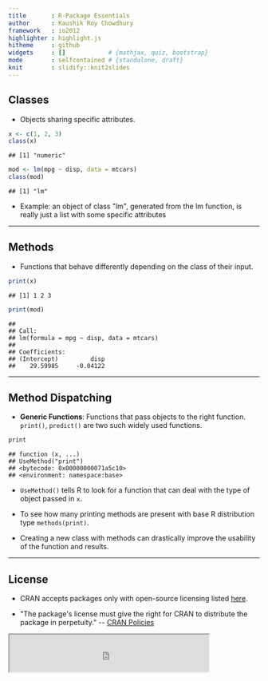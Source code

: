 ```yaml
---
title       : R-Package Essentials
author      : Kaushik Roy Chowdhury
framework   : io2012
highlighter : highlight.js  
hitheme     : github 
widgets     : []            # {mathjax, quiz, bootstrap}
mode        : selfcontained # {standalone, draft}
knit        : slidify::knit2slides
---
```


## Classes

* Objects sharing specific attributes. 


```r
x <- c(1, 2, 3)
class(x)
```

```
## [1] "numeric"
```

```r
mod <- lm(mpg ~ disp, data = mtcars)
class(mod)
```

```
## [1] "lm"
```

* Example: an object of class "lm", generated from the lm function,
is really just a list with some specific attributes

---

## Methods

<style>
em {
  font-style: italic
}
</style>
<style>
strong {
  font-weight: bold;
}
</style>

* Functions that behave differently depending on the class of their input. 


```r
print(x)
```

```
## [1] 1 2 3
```

```r
print(mod)
```

```
## 
## Call:
## lm(formula = mpg ~ disp, data = mtcars)
## 
## Coefficients:
## (Intercept)         disp  
##    29.59985     -0.04122
```

---

## Method Dispatching

* **Generic Functions**: Functions that pass objects to the right function. `print()`, `predict()` are two such widely used functions.


```r
print
```

```
## function (x, ...) 
## UseMethod("print")
## <bytecode: 0x00000000071a5c10>
## <environment: namespace:base>
```

* `UseMethod()` tells R to look for a function that can deal with the type of object passed in `x`.

* To see how many printing methods are present with base R distribution type `methods(print)`.

* Creating a new class with methods can drastically improve the
usability of the function and results.

---

## License

* CRAN accepts packages only with open-source licensing listed [here](https://svn.r-project.org/R/trunk/share/licenses/license.db).

* "The package's license must give the right for CRAN to distribute the package in perpetuity." -- [CRAN Policies](http://cran.r-project.org/web/packages/policies.html)

<iframe width="400" height="75" frameborder="1" src = "https://tldrlegal.com/license/gnu-general-public-license-v3-(gpl-3)">
</iframe>



